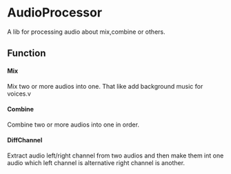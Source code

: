 # AudioProcessor
A lib for processing audio about mix,combine or others.

## Function

#### Mix
Mix two or more audios into one. That like add background music for voices.v

#### Combine
Combine two or more audios into one in order. 

#### DiffChannel
Extract audio left/right channel from two audios and then make them int one audio which left channel is alternative right channel is another.


